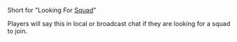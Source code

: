 Short for "Looking For [Squad](Squad.md)"

Players will say this in local or broadcast chat if they are looking for a squad
to join.


